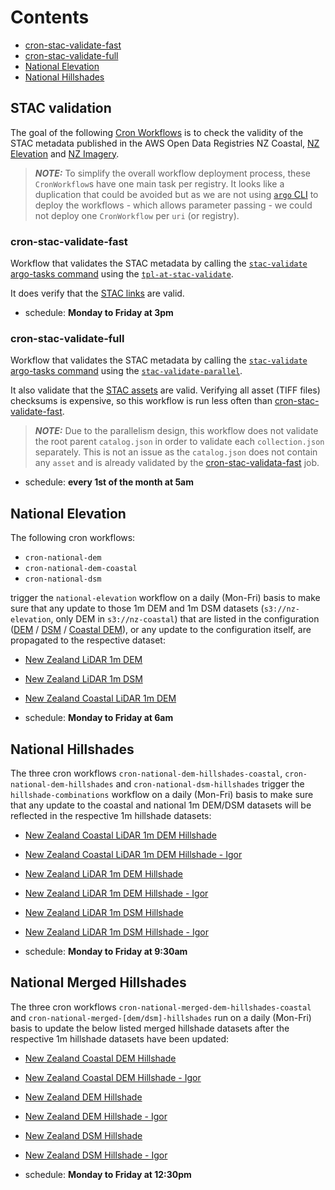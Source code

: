 # Contents

- [cron-stac-validate-fast](#cron-stac-validate-fast)
- [cron-stac-validate-full](#cron-stac-validate-full)
- [National Elevation](#national-elevation)
- [National Hillshades](#national-hillshades)

## STAC validation

The goal of the following [Cron Workflows](https://argo-workflows.readthedocs.io/en/stable/cron-workflows/) is to check the validity of the STAC metadata published in the AWS Open Data Registries NZ Coastal, [NZ Elevation](https://registry.opendata.aws/nz-elevation/) and [NZ Imagery](https://registry.opendata.aws/nz-imagery/).

> **_NOTE:_** To simplify the overall workflow deployment process, these `CronWorkflow`s have one main task per registry. It looks like a duplication that could be avoided but as we are not using [`argo` CLI](https://argo-workflows.readthedocs.io/en/stable/walk-through/argo-cli/) to deploy the workflows - which allows parameter passing - we could not deploy one `CronWorkflow` per `uri` (or registry).

### cron-stac-validate-fast

Workflow that validates the STAC metadata by calling the [`stac-validate` argo-tasks command](https://github.com/linz/argo-tasks/blob/master/README.md#stac-validate) using the [`tpl-at-stac-validate`](https://github.com/linz/topo-workflows/blob/master/templates/argo-tasks/README.md#argo-tasksstac-validate).

It does verify that the [STAC links](https://github.com/radiantearth/stac-spec/blob/master/collection-spec/collection-spec.md#link-object) are valid.

- schedule: **Monday to Friday at 3pm**

### cron-stac-validate-full

Workflow that validates the STAC metadata by calling the [`stac-validate` argo-tasks command](https://github.com/linz/argo-tasks/blob/master/README.md#stac-validate) using the [`stac-validate-parallel`](https://github.com/linz/topo-workflows/blob/master/workflows/stac/README.md#stac-validate-parallel).

It also validate that the [STAC assets](https://github.com/radiantearth/stac-spec/blob/master/item-spec/item-spec.md#assets) are valid. Verifying all asset (TIFF files) checksums is expensive, so this workflow is run less often than [cron-stac-validate-fast](#cron-stac-validate-fast).

> **_NOTE:_** Due to the parallelism design, this workflow does not validate the root parent `catalog.json` in order to validate each `collection.json` separately. This is not an issue as the `catalog.json` does not contain any `asset` and is already validated by the [cron-stac-validata-fast](#cron-stac-validate-fast) job.

- schedule: **every 1st of the month at 5am**

## National Elevation

The following cron workflows:

- `cron-national-dem`
- `cron-national-dem-coastal`
- `cron-national-dsm`

trigger the `national-elevation` workflow on a daily (Mon-Fri) basis to make sure that any update to those 1m DEM and 1m DSM datasets (`s3://nz-elevation`, only DEM in `s3://nz-coastal`) that are listed in the configuration ([DEM](https://github.com/linz/basemaps-config/blob/master/config/tileset/elevation.json) / [DSM](https://github.com/linz/basemaps-config/blob/master/config/tileset/elevation.dsm.json) / [Coastal DEM](https://github.com/linz/basemaps-config/blob/master/config/tileset/elevation.coastal.json)), or any update to the configuration itself, are propagated to the respective dataset:

- [New Zealand LiDAR 1m DEM](https://github.com/linz/elevation/blob/master/stac/new-zealand/new-zealand/dem_1m/2193/collection.json)
- [New Zealand LiDAR 1m DSM](https://github.com/linz/elevation/blob/master/stac/new-zealand/new-zealand/dsm_1m/2193/collection.json)
- [New Zealand Coastal LiDAR 1m DEM](https://github.com/linz/coastal/blob/master/stac/new-zealand/new-zealand/dem_1m/2193/collection.json)

- schedule: **Monday to Friday at 6am**

## National Hillshades

The three cron workflows `cron-national-dem-hillshades-coastal`, `cron-national-dem-hillshades` and `cron-national-dsm-hillshades` trigger the `hillshade-combinations` workflow on a daily (Mon-Fri) basis to make sure that any update to the coastal and national 1m DEM/DSM datasets will be reflected in the respective 1m hillshade datasets:

- [New Zealand Coastal LiDAR 1m DEM Hillshade](https://github.com/linz/coastal/blob/master/stac/new-zealand/new-zealand/dem-hillshade_1m/2193/collection.json)
- [New Zealand Coastal LiDAR 1m DEM Hillshade - Igor](https://github.com/linz/coastal/blob/master/stac/new-zealand/new-zealand/dem-hillshade-igor_1m/2193/collection.json)
- [New Zealand LiDAR 1m DEM Hillshade](https://github.com/linz/elevation/blob/master/stac/new-zealand/new-zealand/dem-hillshade_1m/2193/collection.json)
- [New Zealand LiDAR 1m DEM Hillshade - Igor](https://github.com/linz/elevation/blob/master/stac/new-zealand/new-zealand/dem-hillshade-igor_1m/2193/collection.json)
- [New Zealand LiDAR 1m DSM Hillshade](https://github.com/linz/elevation/blob/master/stac/new-zealand/new-zealand/dsm-hillshade_1m/2193/collection.json)
- [New Zealand LiDAR 1m DSM Hillshade - Igor](https://github.com/linz/elevation/blob/master/stac/new-zealand/new-zealand/dsm-hillshade-igor_1m/2193/collection.json)

- schedule: **Monday to Friday at 9:30am**

## National Merged Hillshades

The three cron workflows `cron-national-merged-dem-hillshades-coastal` and `cron-national-merged-[dem/dsm]-hillshades` run on a daily (Mon-Fri) basis to update the below listed merged hillshade datasets after the respective 1m hillshade datasets have been updated:

- [New Zealand Coastal DEM Hillshade](https://github.com/linz/coastal/blob/master/stac/new-zealand/new-zealand/dem-hillshade/2193/collection.json)
- [New Zealand Coastal DEM Hillshade - Igor](https://github.com/linz/coastal/blob/master/stac/new-zealand/new-zealand/dem-hillshade-igor/2193/collection.json)
- [New Zealand DEM Hillshade](https://github.com/linz/elevation/blob/master/stac/new-zealand/new-zealand/dem-hillshade/2193/collection.json)
- [New Zealand DEM Hillshade - Igor](https://github.com/linz/elevation/blob/master/stac/new-zealand/new-zealand/dem-hillshade-igor/2193/collection.json)
- [New Zealand DSM Hillshade](https://github.com/linz/elevation/blob/master/stac/new-zealand/new-zealand/dsm-hillshade/2193/collection.json)
- [New Zealand DSM Hillshade - Igor](https://github.com/linz/elevation/blob/master/stac/new-zealand/new-zealand/dsm-hillshade-igor/2193/collection.json)

- schedule: **Monday to Friday at 12:30pm**
